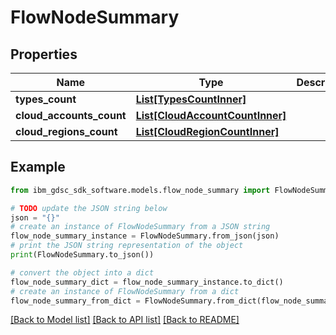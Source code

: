 # FlowNodeSummary


## Properties

Name | Type | Description | Notes
------------ | ------------- | ------------- | -------------
**types_count** | [**List[TypesCountInner]**](TypesCountInner.md) |  | 
**cloud_accounts_count** | [**List[CloudAccountCountInner]**](CloudAccountCountInner.md) |  | 
**cloud_regions_count** | [**List[CloudRegionCountInner]**](CloudRegionCountInner.md) |  | 

## Example

```python
from ibm_gdsc_sdk_software.models.flow_node_summary import FlowNodeSummary

# TODO update the JSON string below
json = "{}"
# create an instance of FlowNodeSummary from a JSON string
flow_node_summary_instance = FlowNodeSummary.from_json(json)
# print the JSON string representation of the object
print(FlowNodeSummary.to_json())

# convert the object into a dict
flow_node_summary_dict = flow_node_summary_instance.to_dict()
# create an instance of FlowNodeSummary from a dict
flow_node_summary_from_dict = FlowNodeSummary.from_dict(flow_node_summary_dict)
```
[[Back to Model list]](../README.md#documentation-for-models) [[Back to API list]](../README.md#documentation-for-api-endpoints) [[Back to README]](../README.md)


